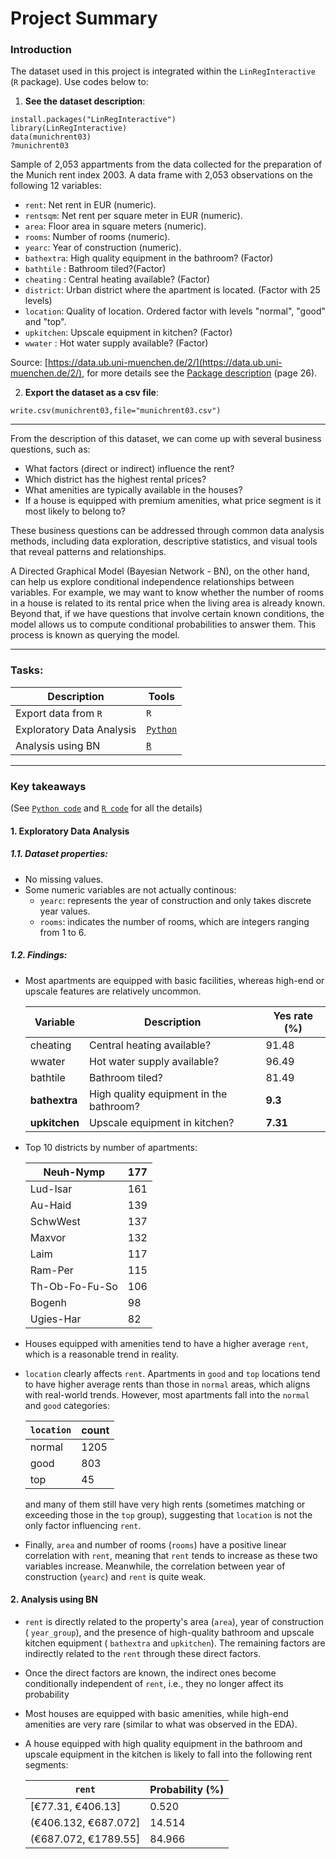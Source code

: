 # Project Summary
### Introduction

The dataset used in this project is integrated within the `LinRegInteractive` (`R` package). Use codes below to:

1. **See the dataset description**:


```{r}
install.packages("LinRegInteractive")
library(LinRegInteractive)
data(munichrent03)
?munichrent03
```
Sample of 2,053 appartments from the data collected for the preparation of the Munich rent index 2003. A data frame with 2,053 observations on the following 12 variables:
- `rent`: Net rent in EUR (numeric).
- `rentsqm`: Net rent per square meter in EUR (numeric).
- `area`: Floor area in square meters (numeric).
- `rooms`: Number of rooms (numeric).
- `yearc`: Year of construction (numeric).
- `bathextra`: High quality equipment in the bathroom? (Factor)
- `bathtile` : Bathroom tiled?(Factor)
- `cheating` : Central heating available? (Factor)
- `district`: Urban district where the apartment is located. (Factor with 25 levels)
- `location`: Quality of location. Ordered factor with levels "normal", "good" and "top".
- `upkitchen`: Upscale equipment in kitchen? (Factor)
- `wwater` : Hot water supply available? (Factor)

Source: [https://data.ub.uni-muenchen.de/2/](https://data.ub.uni-muenchen.de/2/), for more details see the [Package description](https://cran.r-project.org/web/packages/LinRegInteractive/LinRegInteractive.pdf) (page 26).

2. **Export the dataset as a csv file**:

```{r}
write.csv(munichrent03,file="munichrent03.csv")
```

--- 

From the description of this dataset, we can come up with several business questions, such as: 

- What factors (direct or indirect) influence the rent?
- Which district has the highest rental prices?
- What amenities are typically available in the houses?
- If a house is equipped with premium amenities, what price segment is it most likely to belong to?
  
These business questions can be addressed through common data analysis methods, including data exploration, descriptive statistics, and visual tools that reveal patterns and relationships. 

A Directed Graphical Model (Bayesian Network - BN), on the other hand, can help us explore conditional independence relationships between variables. For example, we may want to know whether the number of rooms in a house is related to its rental price when the living area is already known. Beyond that, if we have questions that involve certain known conditions, the model allows us to compute conditional probabilities to answer them. This process is known as querying the model. 

---

### Tasks:
| Description | Tools|
|--|--|
|Export data from `R`| `R`|
|Exploratory Data Analysis | [`Python`](Munich_EDA.ipynb)|
|Analysis using BN| [`R`](Munich_BN.ipynb)|


---

### Key takeaways
(See [`Python code`](Munich_EDA.ipynb) and  [`R code`](Munich_BN.ipynb) for all the details)
#### 1. Exploratory Data Analysis

##### 1.1. Dataset properties:

  - No missing values.
  - Some numeric variables are not actually continous: 
    - `yearc`: represents the year of construction and only takes discrete year values.
    - `rooms`: indicates the number of rooms, which are integers ranging from 1 to 6.

##### 1.2. Findings:

  - Most apartments are equipped with basic facilities, whereas high-end or upscale features are relatively uncommon.


      |Variable|Description|Yes rate (%)|
      |--|--|--|
      |cheating|Central heating available? |91.48|
      |wwater| Hot water supply available?| 96.49|
      |bathtile|Bathroom tiled?|81.49|
      |**bathextra**|High quality equipment in the bathroom?|**9.3**|
      |**upkitchen**|Upscale equipment in kitchen?|**7.31**|
    
  - Top 10 districts by number of apartments:

      |Neuh-Nymp|177|
      |--|--|
      |Lud-Isar|161|
      |Au-Haid|139|
      |SchwWest|137|
      |Maxvor|132|
      |Laim|117|
      |Ram-Per |115|
      |Th-Ob-Fo-Fu-So|106|
      |Bogenh |98|
      |Ugies-Har |82|

  - Houses equipped with amenities tend to have a higher average `rent`, which is a reasonable trend in reality.

  - `location` clearly affects `rent`. Apartments in `good` and `top` locations tend to have higher average rents than those in `normal` areas, which aligns with real-world trends. However, most apartments fall into the `normal` and `good` categories:

      |`location`|count|
      |--|--|
      |normal|    1205|
      |good|       803|
      |top|         45|  

    and many of them still have very high rents (sometimes matching or exceeding those in the `top` group), suggesting that `location` is not the only factor influencing `rent`.

  - Finally, `area` and number of rooms (`rooms`) have a positive linear correlation with `rent`, meaning that `rent` tends to increase as these two variables increase. Meanwhile, the correlation between year of construction (`yearc`) and `rent` is quite weak.

#### 2. Analysis using BN
- `rent` is directly related to the property's area (`area`), year of construction (  `year_group`), and the presence of high-quality bathroom and upscale kitchen equipment (  `bathextra` and `upkitchen`). The remaining factors are indirectly related to the `rent` through these direct factors. 

- Once the direct factors are known, the indirect ones become conditionally independent of `rent`, i.e., they no longer affect its probability

- Most houses are equipped with basic amenities, while high-end amenities are very rare (similar to what was observed in the EDA).

- A house equipped with high quality equipment in the bathroom and upscale equipment in the kitchen is likely to fall into the following rent segments:

    |`rent`|Probability (%)|
    |--|--|
    | [€77.31, €406.13]| 0.520| 
    |(€406.132, €687.072] |14.514|
    |(€687.072, €1789.55] |84.966|

  
